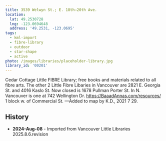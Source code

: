 ```yaml
---
title: 3539 Welwyn St.; E. 18th—20th Ave.
location:
  lat: 49.2530728
  lng: -123.0694648
  address: '49.2531, -123.0695'
tags:
  - kml-import
  - fibre-library
  - outdoor
  - star-shape
  - active
photo: /images/libraries/placeholder-library.jpg
library_id: '00201'
---
```

Cedar Cottage Little FIBRE Library; free books and materials related to all fibre arts.
The other 2 Little Fibre Libaries in Vancouver are 2821 E. Georgia St. and 4016 Kaslo St. 
 Now closed is 1678 Pullman Porter St.
In N. Vancouver is one at 742 Wellington Dr.
https://BaaadAnnas.com/resources/ 
1 block w. of Commercial St.
—Added to map by K.D., 2021 7 29.  

## History
- **2024-Aug-08** - Imported from Vancouver Little Libraries 2025.8.6.revision

